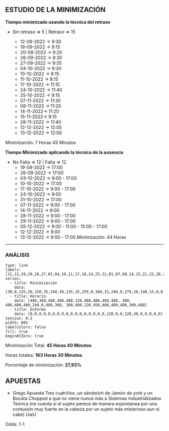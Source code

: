 ## ESTUDIO DE LA MINIMIZACIÓN

**Tiempo minimizado usando la técnica del retraso**

- Sin retraso => 5 | Retraso => 15

	- 12-09-2022 -> 9:30
	- 19-09-2022 -> 9:15
	- 20-09-2022 -> 9:20
	- 26-09-2022 -> 9:30
	- 27-09-2022 -> 9:35
	- 04-10-2022 -> 9:30
	- 10-10-2022 -> 9:15
	- 11-10-2022 -> 9:15
	- 17-10-2022 -> 11:15
	- 24-10-2022 -> 11:40
	- 25-10-2022 -> 9:15
	- 07-11-2022 -> 11:30
	- 08-11-2022 -> 11:20
	- 14-11-2022-> 11:20
	- 15-11-2022-> 9:15
	- 28-11-2022 -> 11:40
	- 12-12-2022 -> 12:05
	- 13-12-2022 -> 12:00

Minimización: 7 Horas 45 Minutos

**Tiempo Minimizado aplicando la técnica de la ausencia**

 - No Falta => 12 | Falta => 12
	- 19-09-2022 -> 17:00
	- 26-09-2022 -> 17:00
	- 03-10-2022 -> 9:00 - 17:00
	- 10-10-2022 -> 17:00
	- 17-10-2022 -> 9:00 - 17:00
	- 24-10-2022 -> 9:00
	- 31-10-2022 -> 17:00
	- 07-11-2022 -> 9:00 - 17:00
	- 14-11-2022 -> 9:00
	- 28-11-2022 -> 9:00 - 17:00
	- 29-11-2022 -> 9:00 - 17:00
	- 05-12-2022 -> 9:00 - 11:00 - 15:00 - 17:00
	- 12-12-2022 -> 9:00
	- 13-12-2022 -> 9:00 - 17:00
Minimización: 44 Horas

-----------------------------------------

### ANÁLISIS

```chart
type: line
labels: [12,13,19,20,26,27,03,04,10,11,17,18,24,25,31,01,07,08,14,15,21,22,28,29,5,12,13]
series:
  - title: Minimización
    data: [30,0,135,20,150,35,240,30,135,15,255,0,160,15,240,0,270,20,140,15,0,0,280,240,480,185,300]
  - title: Horario
	data: [480,360,480,480,480,120,480,480,480,480, 480, 480,480,480,240,0,480,360, 360,480,120,450,480,480,480,360,480]
  - title: Enfermo
	data: [0,0,0,0,0,0,0,0,0,0,0,0,0,0,0,0,0,120,0,0,120,30,0,0,0,0,0]
tension: 0.2
width: 80%
labelColors: false
fill: true
beginAtZero: true
```

Minimización Total: **45 Horas 40 Minutos**

Horas totales: **163 Horas 30 Minutos**

Porcentaje de minimización: **27,93%**


## APUESTAS

- Grego Apuesta Tres cuatriños ,un sándwich de Jamón de york  y un Bocata Chopped a que no viene nunca más a Sistemas Industrializados Teórica (no cuenta si el sujeto perece de manera espontanea por una contusión muy fuerte en la cabeza por un sujeto más misterioso aun si cabe) UwU

Odds: 1-1
